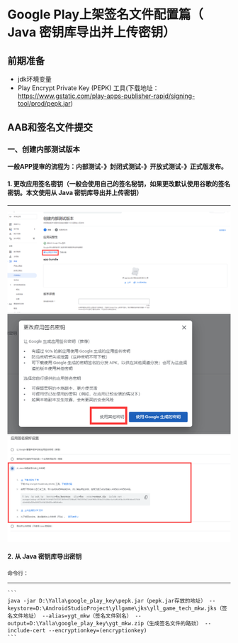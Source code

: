 # Google Play上架签名文件配置篇（ Java 密钥库导出并上传密钥）

## 前期准备
- jdk环境变量
- Play Encrypt Private Key (PEPK) 工具(下载地址：https://www.gstatic.com/play-apps-publisher-rapid/signing-tool/prod/pepk.jar)
## AAB和签名文件提交
### 一、创建内部测试版本
**一般APP提审的流程为：内部测试-》封闭式测试-》开放式测试-》正式版发布。**
#### 1. 更改应用签名密钥（一般会使用自己的签名秘钥，如果更改默认使用谷歌的签名密钥。本文使用从 Java 密钥库导出并上传密钥）
---
![img.png](img.png)
![img_1.png](img_1.png)
![img_2.png](img_2.png)
#### 2. 从 Java 密钥库导出密钥
    命令行：
---
    ``` 
    java -jar D:\Yalla\google_play_key\pepk.jar（pepk.jar存放的地址） --keystore=D:\AndroidStudioProject\yllgame\jks\yll_game_tech_mkw.jks（签名文件地址） --alias=ygt_mkw（签名文件别名） --output=D:\Yalla\google_play_key\ygt_mkw.zip（生成签名文件的路劲） --include-cert --encryptionkey=(encryptionkey) 
    ```
